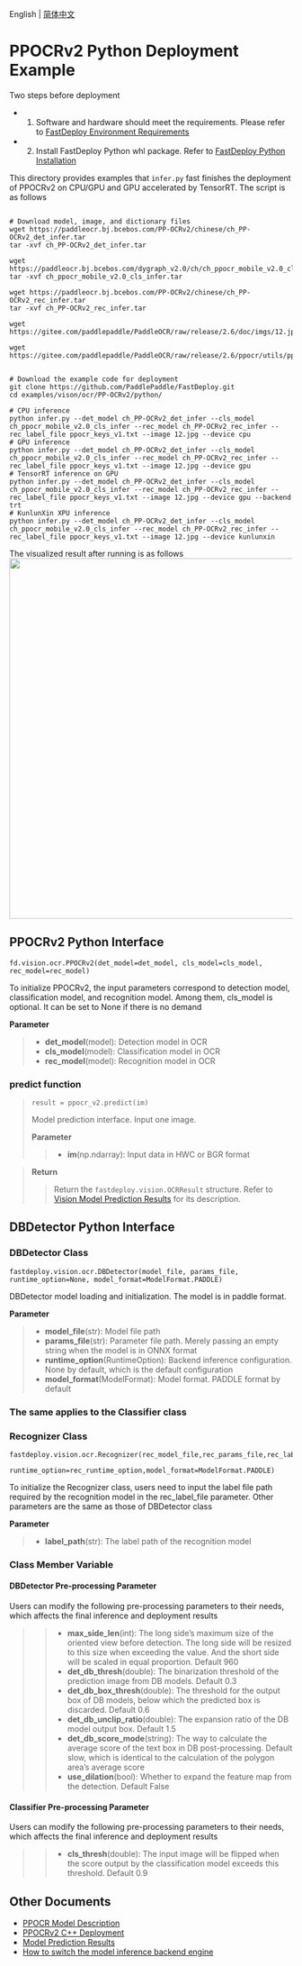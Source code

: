 English | [简体中文](README_CN.md)
# PPOCRv2 Python Deployment Example

Two steps before deployment

- 1. Software and hardware should meet the requirements. Please refer to [FastDeploy Environment Requirements](../../../../../docs/cn/build_and_install/download_prebuilt_libraries.md)  
- 2. Install FastDeploy Python whl package. Refer to [FastDeploy Python Installation](../../../../../docs/cn/build_and_install/download_prebuilt_libraries.md)

This directory provides examples that `infer.py` fast finishes the deployment of PPOCRv2 on CPU/GPU and GPU accelerated by TensorRT. The script is as follows

```

# Download model, image, and dictionary files
wget https://paddleocr.bj.bcebos.com/PP-OCRv2/chinese/ch_PP-OCRv2_det_infer.tar
tar -xvf ch_PP-OCRv2_det_infer.tar

wget https://paddleocr.bj.bcebos.com/dygraph_v2.0/ch/ch_ppocr_mobile_v2.0_cls_infer.tar
tar -xvf ch_ppocr_mobile_v2.0_cls_infer.tar

wget https://paddleocr.bj.bcebos.com/PP-OCRv2/chinese/ch_PP-OCRv2_rec_infer.tar
tar -xvf ch_PP-OCRv2_rec_infer.tar

wget https://gitee.com/paddlepaddle/PaddleOCR/raw/release/2.6/doc/imgs/12.jpg

wget https://gitee.com/paddlepaddle/PaddleOCR/raw/release/2.6/ppocr/utils/ppocr_keys_v1.txt


# Download the example code for deployment
git clone https://github.com/PaddlePaddle/FastDeploy.git
cd examples/vison/ocr/PP-OCRv2/python/

# CPU inference
python infer.py --det_model ch_PP-OCRv2_det_infer --cls_model ch_ppocr_mobile_v2.0_cls_infer --rec_model ch_PP-OCRv2_rec_infer --rec_label_file ppocr_keys_v1.txt --image 12.jpg --device cpu
# GPU inference
python infer.py --det_model ch_PP-OCRv2_det_infer --cls_model ch_ppocr_mobile_v2.0_cls_infer --rec_model ch_PP-OCRv2_rec_infer --rec_label_file ppocr_keys_v1.txt --image 12.jpg --device gpu
# TensorRT inference on GPU 
python infer.py --det_model ch_PP-OCRv2_det_infer --cls_model ch_ppocr_mobile_v2.0_cls_infer --rec_model ch_PP-OCRv2_rec_infer --rec_label_file ppocr_keys_v1.txt --image 12.jpg --device gpu --backend trt
# KunlunXin XPU inference
python infer.py --det_model ch_PP-OCRv2_det_infer --cls_model ch_ppocr_mobile_v2.0_cls_infer --rec_model ch_PP-OCRv2_rec_infer --rec_label_file ppocr_keys_v1.txt --image 12.jpg --device kunlunxin
```

The visualized result after running is as follows
<img width="640" src="https://user-images.githubusercontent.com/109218879/185826024-f7593a0c-1bd2-4a60-b76c-15588484fa08.jpg">

## PPOCRv2 Python Interface  

```
fd.vision.ocr.PPOCRv2(det_model=det_model, cls_model=cls_model, rec_model=rec_model)
```
To initialize PPOCRv2, the input parameters correspond to detection model, classification model, and recognition model. Among them, cls_model is optional. It can be set to None if there is no demand

**Parameter**

> * **det_model**(model): Detection model in OCR
> * **cls_model**(model): Classification model in OCR
> * **rec_model**(model): Recognition model in OCR

### predict function

> ```
> result = ppocr_v2.predict(im)
> ```
>
> Model prediction interface. Input one image.
>
> **Parameter**
>
> > * **im**(np.ndarray): Input data in HWC or BGR format

> **Return**
>
> > Return the `fastdeploy.vision.OCRResult` structure. Refer to [Vision Model Prediction Results](../../../../../docs/api/vision_results/) for its description.



## DBDetector Python Interface 

### DBDetector Class

```
fastdeploy.vision.ocr.DBDetector(model_file, params_file, runtime_option=None, model_format=ModelFormat.PADDLE)
```

DBDetector model loading and initialization. The model is in paddle format.

**Parameter**

> * **model_file**(str): Model file path 
> * **params_file**(str): Parameter file path. Merely passing an empty string when the model is in ONNX format
> * **runtime_option**(RuntimeOption): Backend inference configuration. None by default, which is the default configuration
> * **model_format**(ModelFormat): Model format. PADDLE format by default

### The same applies to the Classifier class

### Recognizer Class
```
fastdeploy.vision.ocr.Recognizer(rec_model_file,rec_params_file,rec_label_file,
                                  runtime_option=rec_runtime_option,model_format=ModelFormat.PADDLE)
```
To initialize the Recognizer class, users need to input the label file path required by the recognition model in the rec_label_file parameter. Other parameters are the same as those of DBDetector class

**Parameter**
> * **label_path**(str): The label path of the recognition model



### Class Member Variable

#### DBDetector Pre-processing Parameter
Users can modify the following pre-processing parameters to their needs, which affects the final inference and deployment results

> > * **max_side_len**(int): The long side’s maximum size of the oriented view before detection. The long side will be resized to this size when exceeding the value. And the short side will be scaled in equal proportion. Default 960
> > * **det_db_thresh**(double): The binarization threshold of the prediction image from DB models. Default 0.3
> > * **det_db_box_thresh**(double): The threshold for the output box of DB models, below which the predicted box is discarded. Default 0.6 
> > * **det_db_unclip_ratio**(double): The expansion ratio of the DB model output box. Default 1.5
> > * **det_db_score_mode**(string): The way to calculate the average score of the text box in DB post-processing. Default slow, which is identical to the calculation of the polygon area’s average score
> > * **use_dilation**(bool): Whether to expand the feature map from the detection. Default False

#### Classifier Pre-processing Parameter
Users can modify the following pre-processing parameters to their needs, which affects the final inference and deployment results

> > * **cls_thresh**(double): The input image will be flipped when the score output by the classification model exceeds this threshold. Default 0.9



## Other Documents

- [PPOCR Model Description](../../)
- [PPOCRv2 C++ Deployment](../cpp)
- [Model Prediction Results](../../../../../docs/api/vision_results/)
- [How to switch the model inference backend engine](../../../../../docs/cn/faq/how_to_change_backend.md)
